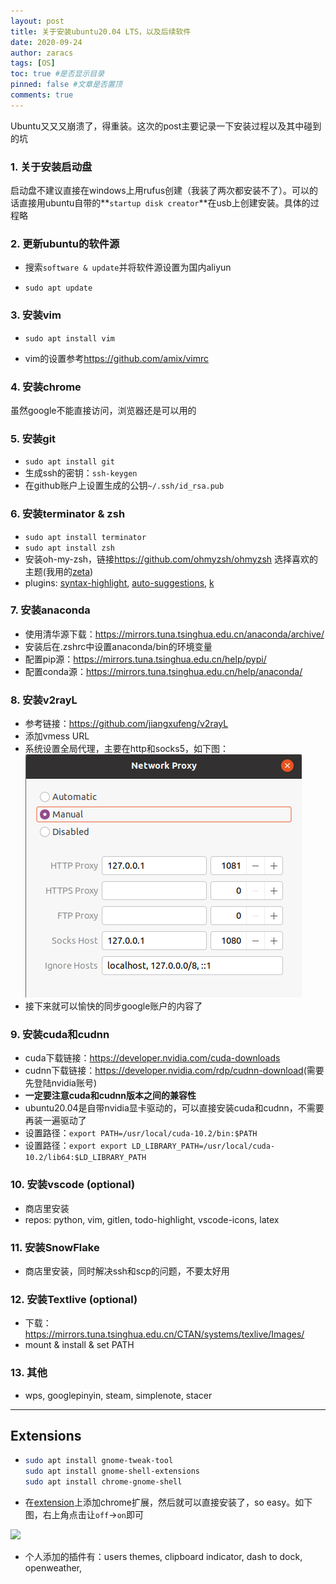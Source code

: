 ```yaml
---
layout: post
title: 关于安装ubuntu20.04 LTS，以及后续软件
date: 2020-09-24
author: zaracs
tags: [OS]
toc: true #是否显示目录
pinned: false #文章是否置顶
comments: true
---
```


Ubuntu又又又崩溃了，得重装。这次的post主要记录一下安装过程以及其中碰到的坑

### 1. 关于安装启动盘

启动盘不建议直接在windows上用rufus创建（我装了两次都安装不了）。可以的话直接用ubuntu自带的**`startup disk creator`**在usb上创建安装。具体的过程略

### 2. 更新ubuntu的软件源

- 搜索`software & update`并将软件源设置为国内aliyun

- `sudo apt update`

### 3. 安装vim

- `sudo apt install vim`

- vim的设置参考<https://github.com/amix/vimrc>

### 4. 安装chrome

虽然google不能直接访问，浏览器还是可以用的

### 5. 安装git

- `sudo apt install git`
- 生成ssh的密钥：`ssh-keygen`
- 在github账户上设置生成的公钥`~/.ssh/id_rsa.pub`

### 6. 安装terminator & zsh

- `sudo apt install terminator`
- `sudo apt install zsh`
- 安装oh-my-zsh，链接<https://github.com/ohmyzsh/ohmyzsh> 选择喜欢的主题(我用的[zeta](https://github.com/skylerlee/zeta-zsh-theme/blob/master/zeta.zsh-theme))
- plugins: [syntax-highlight](https://github.com/zsh-users/zsh-syntax-highlighting), [auto-suggestions](https://github.com/zsh-users/zsh-autosuggestions), [k](https://github.com/supercrabtree/k)

### 7. 安装anaconda

- 使用清华源下载：<https://mirrors.tuna.tsinghua.edu.cn/anaconda/archive/>
- 安装后在.zshrc中设置anaconda/bin的环境变量
- 配置pip源：<https://mirrors.tuna.tsinghua.edu.cn/help/pypi/>
- 配置conda源：<https://mirrors.tuna.tsinghua.edu.cn/help/anaconda/>

### 8. 安装v2rayL

- 参考链接：<https://github.com/jiangxufeng/v2rayL>
- 添加vmess URL
- 系统设置全局代理，主要在http和socks5，如下图：![proxy setting](../images/ubuntu-install/proxy_set.png)
- 接下来就可以愉快的同步google账户的内容了

### 9. 安装cuda和cudnn

- cuda下载链接：<https://developer.nvidia.com/cuda-downloads>
- cudnn下载链接：<https://developer.nvidia.com/rdp/cudnn-download>(需要先登陆nvidia账号)
- **一定要注意cuda和cudnn版本之间的兼容性**
- ubuntu20.04是自带nvidia显卡驱动的，可以直接安装cuda和cudnn，不需要再装一遍驱动了
- 设置路径：`export PATH=/usr/local/cuda-10.2/bin:$PATH`
- 设置路径：`export export LD_LIBRARY_PATH=/usr/local/cuda-10.2/lib64:$LD_LIBRARY_PATH`

### 10. 安装vscode (optional)

- 商店里安装
- repos: python, vim, gitlen, todo-highlight, vscode-icons, latex

### 11. 安装SnowFlake

- 商店里安装，同时解决ssh和scp的问题，不要太好用

### 12. 安装Textlive (optional)

- 下载：<https://mirrors.tuna.tsinghua.edu.cn/CTAN/systems/texlive/Images/>
- mount & install & set PATH
### 13. 其他

- wps, googlepinyin, steam, simplenote, stacer

---

## Extensions

- ```bash
  sudo apt install gnome-tweak-tool
  sudo apt install gnome-shell-extensions
  sudo apt install chrome-gnome-shell
  ```

- 在[extension](https://extensions.gnome.org/)上添加chrome扩展，然后就可以直接安装了，so easy。如下图，右上角点击让`off`->`on`即可

![](../images/ubuntu-install/extension_clip.png)

- 个人添加的插件有：users themes, clipboard indicator, dash to dock, openweather, 

